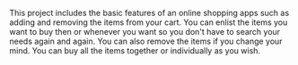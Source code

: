 This project includes the basic features of an online shopping apps such as adding and removing the items from your cart. 
You can enlist the items you want to buy then or whenever you want so you don't have to search your needs again and again.
You can also remove the items if you change your mind.
You can buy all the items together or individually as you wish.
